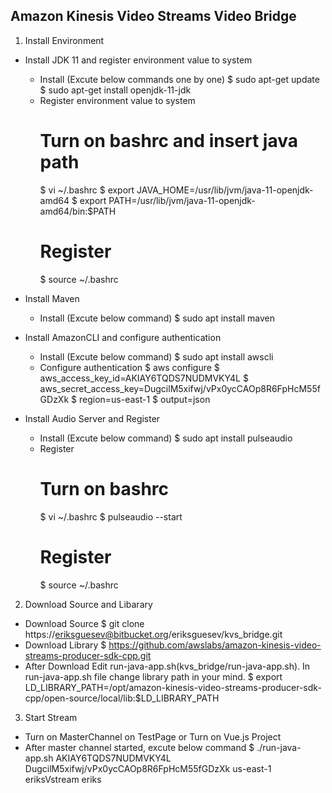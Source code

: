 ## Amazon Kinesis Video Streams Video Bridge

1. Install Environment
  - Install JDK 11 and register environment value to system
    * Install (Excute below commands one by one)
      $ sudo apt-get update
      $ sudo apt-get install openjdk-11-jdk
    * Register environment value to system
      # Turn on bashrc and insert java path
        $ vi ~/.bashrc
        $ export JAVA_HOME=/usr/lib/jvm/java-11-openjdk-amd64
        $ export PATH=/usr/lib/jvm/java-11-openjdk-amd64/bin:$PATH
      # Register 
        $ source ~/.bashrc

  - Install Maven
    * Install (Excute below command)
      $ sudo apt install maven

  - Install AmazonCLI and configure authentication
    * Install (Excute below command)
      $ sudo apt install awscli
    * Configure authentication
      $ aws configure
      $ aws_access_key_id=AKIAY6TQDS7NUDMVKY4L
      $ aws_secret_access_key=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
      $ region=us-east-1
      $ output=json

  - Install Audio Server and Register
    * Install (Excute below command)
      $ sudo apt install pulseaudio
    * Register
      # Turn on bashrc
        $ vi ~/.bashrc
        $ pulseaudio --start
      # Register
        $ source ~/.bashrc

2. Download Source and Libarary
  * Download Source
    $ git clone https://eriksguesev@bitbucket.org/eriksguesev/kvs_bridge.git
  * Download Library
    $ https://github.com/awslabs/amazon-kinesis-video-streams-producer-sdk-cpp.git
  * After Download Edit run-java-app.sh(kvs_bridge/run-java-app.sh). In run-java-app.sh file change library path in your mind.
    $ export LD_LIBRARY_PATH=/opt/amazon-kinesis-video-streams-producer-sdk-cpp/open-source/local/lib:$LD_LIBRARY_PATH

3. Start Stream
  * Turn on MasterChannel on TestPage or Turn on Vue.js Project
  * After master channel started, excute below command
    $ ./run-java-app.sh AKIAY6TQDS7NUDMVKY4L DugcilM5xifwj/vPx0ycCAOp8R6FpHcM55fGDzXk us-east-1 eriksVstream eriks
  